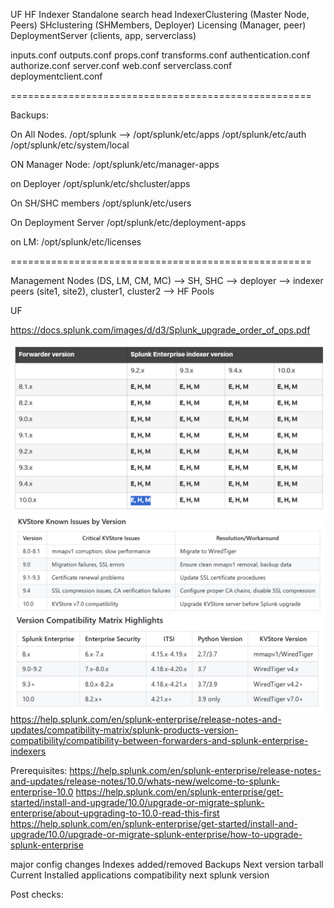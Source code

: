 UF
HF
Indexer
Standalone search head
IndexerClustering (Master Node, Peers)
SHclustering (SHMembers, Deployer)
Licensing (Manager, peer)
DeploymentServer (clients, app, serverclass)




inputs.conf
outputs.conf
props.conf
transforms.conf
authentication.conf
authorize.conf
server.conf
web.conf
serverclass.conf
deploymentclient.conf

====================================================

Backups:

On All Nodes.
/opt/splunk -->
/opt/splunk/etc/apps
/opt/splunk/etc/auth
/opt/splunk/etc/system/local

ON Manager Node:
/opt/splunk/etc/manager-apps

on Deployer
/opt/splunk/etc/shcluster/apps

On SH/SHC members
/opt/splunk/etc/users

On Deployment Server
/opt/splunk/etc/deployment-apps

on LM:
/opt/splunk/etc/licenses

====================================================

Management Nodes (DS, LM, CM, MC) --> SH, SHC --> deployer --> indexer peers (site1, site2), cluster1, cluster2 --> HF Pools

UF


https://docs.splunk.com/images/d/d3/Splunk_upgrade_order_of_ops.pdf



![alt text](image-8.png)
![alt text](image-9.png)
![alt text](image-10.png)
https://help.splunk.com/en/splunk-enterprise/release-notes-and-updates/compatibility-matrix/splunk-products-version-compatibility/compatibility-between-forwarders-and-splunk-enterprise-indexers


Prerequisites:
https://help.splunk.com/en/splunk-enterprise/release-notes-and-updates/release-notes/10.0/whats-new/welcome-to-splunk-enterprise-10.0
https://help.splunk.com/en/splunk-enterprise/get-started/install-and-upgrade/10.0/upgrade-or-migrate-splunk-enterprise/about-upgrading-to-10.0-read-this-first
https://help.splunk.com/en/splunk-enterprise/get-started/install-and-upgrade/10.0/upgrade-or-migrate-splunk-enterprise/how-to-upgrade-splunk-enterprise


major config changes
Indexes added/removed
Backups
Next version tarball
Current Installed applications compatibility next splunk version 

Post checks:



